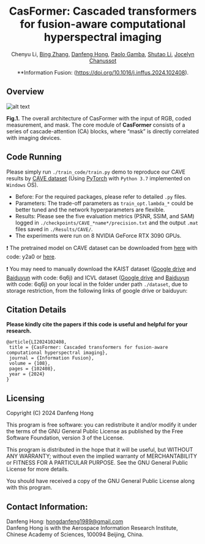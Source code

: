 <div align="center">
<h1>CasFormer: Cascaded transformers for fusion-aware computational hyperspectral imaging</h1>
  
Chenyu Li, [Bing Zhang](https://scholar.google.com/citations?user=nHup8tQAAAAJ&hl=en), [Danfeng Hong](https://scholar.google.com/citations?hl=en&user=n7gL0_IAAAAJ&view_op=list_works&sortby=pubdate), [Paolo Gamba](https://scholar.google.com/citations?user=sjb_uAMAAAAJ&hl=en), [Shutao Li](https://scholar.google.com/citations?user=PlBq8n8AAAAJ&hl=en), [Jocelyn Chanussot](https://scholar.google.com/citations?user=6owK2OQAAAAJ&hl=en)

**Information Fusion: (https://doi.org/10.1016/j.inffus.2024.102408).  
</div>

## Overview
![alt text](./image/CasFormer.png)

**Fig.1.** The overall architecture of CasFormer with the input of RGB, coded measurement, and mask. The core module of **CasFormer** consists of a series of cascade-attention (CA) blocks, where “mask” is directly correlated with imaging devices.

## Code Running
Please simply run `./train_code/train.py` demo to reproduce our CAVE results by [CAVE dataset](http://www.cs.columbia.edu/CAVE/databases/multispectral) (Using [PyTorch](https://pytorch.org/) with `Python 3.7` implemented on `Windows` OS).

- Before: For the required packages, please refer to detailed `.py` files.
- Parameters: The trade-off parameters as `train_opt.lambda_*` could be better tuned and the network hyperparameters are flexible.
- Results: Please see the five evaluation metrics (PSNR, SSIM, and SAM) logged in `./checkpoints/CAVE_*name*/precision.txt` and the output `.mat` files saved in `./Results/CAVE/`.
- The experiments were run on 8 NVIDIA GeForce RTX 3090 GPUs.

:exclamation: The pretrained model on CAVE dataset can be downloaded from [here](https://pan.baidu.com/s/1aQ4lpB7LVt7qECN68iE3xQ?pwd=y2a0) with code: y2a0 or [here]().

:exclamation: You may need to manually download the KAIST dataset ([Google drive]() and [Baiduyun]()  with code: 6q6j) and ICVL dataset ([Google drive]() and [Baiduyun]() with code:  6q6j) on your local in the folder under path `./dataset`, due to storage restriction, from the following links of google drive or baiduyun:

## Citation Details

**Please kindly cite the papers if this code is useful and helpful for your research.**

```
@article{LI2024102408,
 title = {CasFormer: Cascaded transformers for fusion-aware computational hyperspectral imaging},
 journal = {Information Fusion},
 volume = {108},
 pages = {102408},
 year = {2024}
}
```

Licensing
---------

Copyright (C) 2024 Danfeng Hong

This program is free software: you can redistribute it and/or modify it under the terms of the GNU General Public License as published by the Free Software Foundation, version 3 of the License.

This program is distributed in the hope that it will be useful, but WITHOUT ANY WARRANTY; without even the implied warranty of MERCHANTABILITY or FITNESS FOR A PARTICULAR PURPOSE. See the GNU General Public License for more details.

You should have received a copy of the GNU General Public License along with this program.

Contact Information:
--------------------

Danfeng Hong: hongdanfeng1989@gmail.com<br>
Danfeng Hong is with the Aerospace Information Research Institute, Chinese Academy of Sciences, 100094 Beijing, China.
